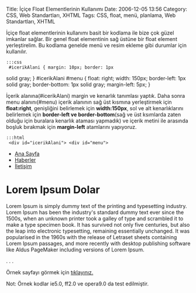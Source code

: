 Title: İçiçe Float Elementlerinin Kullanımı
Date: 2006-12-05 13:56
Category: CSS, Web Standartları, XHTML
Tags: CSS, float, menü, planlama, Web Standartları, XHTML

İçiçe float elementlerinin kullanımı basit bir kodlama ile bize çok
güzel imkanlar sağlar. Bir genel float elementinin sağ üstüne bir float
element yerleştirelim. Bu kodlama genelde menü ve resim ekleme gibi
durumlar için kullanılır. <!--more-->

	:::css
	 #icerikAlani { margin: 10px; border: 1px
solid gray; } #icerikAlani #menu { float: right; width: 150px;
border-left: 1px solid gray; border-bottom: 1px solid gray; margin-left:
5px; } 

İçerik alanına(#icerikAlani) margin ve kenarlık tanımlası yaptık. Daha
sonra menu alanını(#menu) içerik alanının sağ üst kısmına yerleştirmek
için **float:right**, genişliğini belirlemek için **width:150px**, sol
ve alt kenarlıklarını belirlemek için **border-left ve
border-bottom**(sağ ve üst ksımlarda zaten olduğu için buralara kenarlık
ataması yapmadık) ve içerik metini ile arasında boşluk bırakmak için
**margin-left** atamlarını yapıyoruz.

	:::html
	 <div id="icerikAlani"> <div id="menu">
<ul> <li><a href="anasayfa.html">Ana Sayfa </a></li> <li><a
href="haberler.html">Haberler</a></li> <li><a
href="iletisim.html">İletişim</a></li> </ul> </div> <h1>Lorem
Ipsum Dolar </h1> <p>Lorem Ipsum is simply dummy text of the
printing and typesetting industry. Lorem Ipsum has been the industry's
standard dummy text ever since the 1500s, when an unknown printer took a
galley of type and scrambled it to make a type specimen book. It has
survived not only five centuries, but also the leap into electronic
typesetting, remaining essentially unchanged. It was popularised in the
1960s with the release of Letraset sheets containing Lorem Ipsum
passages, and more recently with desktop publishing software like Aldus
PageMaker including versions of Lorem Ipsum.</p> . . . </div>


Örnek sayfayı görmek için [tıklayınız.][]

<div class="ekstrabilgi">
Not: Örnek kodlar ie5.0, ff2.0 ve opera9.0 da test edilmiştir.

</div>
</p>

  [tıklayınız.]: /dokumanlar/icice_float_kutular_ornek.html
